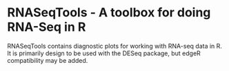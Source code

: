 # RNASeqTools - A toolbox for doing RNA-Seq in R

RNASeqTools contains diagnostic plots for working with RNA-seq data in
R. It is primarily design to be used with the DESeq package, but edgeR
compatibility may be added.